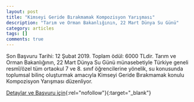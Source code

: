 ```yaml
---
layout: post
title: "Kimseyi Geride Bırakmamak Kompozisyon Yarışması"
description: "Tarım ve Orman Bakanlığının, 22 Mart Dünya Su Günü"
category: articles
tags: []
comments: true
---
```


Son Başvuru Tarihi: 12 Şubat 2019. Toplam ödül: 6000 TLdir.
Tarım ve Orman Bakanlığının, 22 Mart Dünya Su Günü münasebetiyle Türkiye geneli resmî/özel tüm ortaokul 7 ve 8. sınıf öğrencilerine yönelik, su konusunda toplumsal bilinç oluşturmak amacıyla Kimseyi Geride Bırakmamak konulu Kompozisyon Yarışması düzenliyor.

[Detaylar ve Başvuru için](https://www.bilimsenligi.com/kimseyi-geride-birakmamak-konulu-kompozisyon-yarismasi.html/?utm_source=edebiyatyarismalari.com&utm_medium=affiliate&utm_campaign=cpc){:rel="nofollow"}{:target="_blank"}